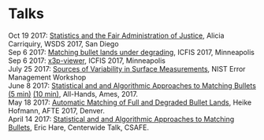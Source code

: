 # Talks

Oct 19 2017: [Statistics and the Fair Administration of Justice](https://csafe-isu.github.io/talks/WSDS%202017/CWSDS-CarriquiryPresentation.pdf), Alicia Carriquiry, WSDS 2017, San Diego<br>
Sep 6 2017: [Matching bullet lands under degrading](https://csafe-isu.github.io/talks/ICFIS%202017/#1), ICFIS 2017, Minneapolis<br>
Sep 6 2017: [x3p-viewer](https://csafe-isu.github.io/talks/ICFIS%202017%20x3p-viewer/x3pslides.html), ICFIS 2017, Minneapolis<br>
July 25 2017: [Sources of Variability in Surface Measurements](https://csafe-isu.github.io/talks/NIST-error/#1), NIST Error Management Workshop<br>
June 8 2017: [Statistical and and Algorithmic Approaches to Matching Bullets (5 min)](https://csafe-isu.github.io/talks/All-Hands%202017/five-minute.html) [(10 min)](https://csafe-isu.github.io/talks/All-Hands%202017/ten-minute.html), All-Hands, Ames, 2017. <br>
May 18 2017: [Automatic Matching of Full and Degraded Bullet Lands](https://csafe-isu.github.io/talks/AFTE%202017/slides-AFTE.html), Heike Hofmann, AFTE 2017, Denver.<br>
April 14 2017: [Statistical and and Algorithmic Approaches to Matching Bullets](https://csafe-isu.github.io/talks/Center%202017/slides-centerwide.html), Eric Hare,  Centerwide Talk, CSAFE.<br>

